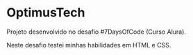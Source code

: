 # OptimusTech
Projeto desenvolvido no desafio #7DaysOfCode (Curso Alura). 

Neste desafio testei minhas habilidades em HTML e CSS. 

